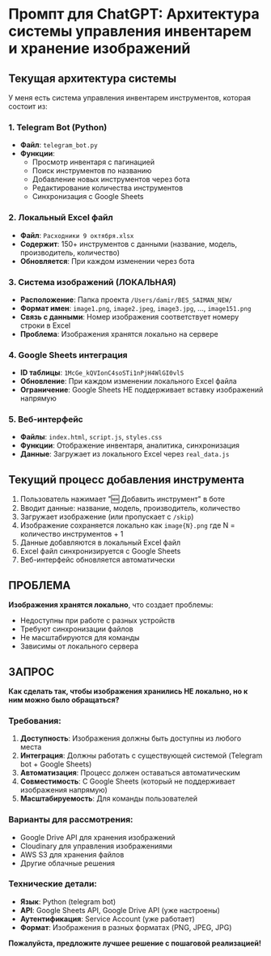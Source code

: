 # Промпт для ChatGPT: Архитектура системы управления инвентарем и хранение изображений

## Текущая архитектура системы

У меня есть система управления инвентарем инструментов, которая состоит из:

### 1. Telegram Bot (Python)
- **Файл**: `telegram_bot.py`
- **Функции**: 
  - Просмотр инвентаря с пагинацией
  - Поиск инструментов по названию
  - Добавление новых инструментов через бота
  - Редактирование количества инструментов
  - Синхронизация с Google Sheets

### 2. Локальный Excel файл
- **Файл**: `Расходники 9 октября.xlsx`
- **Содержит**: 150+ инструментов с данными (название, модель, производитель, количество)
- **Обновляется**: При каждом изменении через бота

### 3. Система изображений (ЛОКАЛЬНАЯ)
- **Расположение**: Папка проекта `/Users/damir/BES_SAIMAN_NEW/`
- **Формат имен**: `image1.png`, `image2.jpeg`, `image3.jpg`, ..., `image151.png`
- **Связь с данными**: Номер изображения соответствует номеру строки в Excel
- **Проблема**: Изображения хранятся локально на сервере

### 4. Google Sheets интеграция
- **ID таблицы**: `1McGe_kQVIonC4soSTi1nPjH4WlGI0vlS`
- **Обновление**: При каждом изменении локального Excel файла
- **Ограничение**: Google Sheets НЕ поддерживает вставку изображений напрямую

### 5. Веб-интерфейс
- **Файлы**: `index.html`, `script.js`, `styles.css`
- **Функции**: Отображение инвентаря, аналитика, синхронизация
- **Данные**: Загружает из локального Excel через `real_data.js`

## Текущий процесс добавления инструмента

1. Пользователь нажимает "🆕 Добавить инструмент" в боте
2. Вводит данные: название, модель, производитель, количество
3. Загружает изображение (или пропускает с `/skip`)
4. Изображение сохраняется локально как `image{N}.png` где N = количество инструментов + 1
5. Данные добавляются в локальный Excel файл
6. Excel файл синхронизируется с Google Sheets
7. Веб-интерфейс обновляется автоматически

## ПРОБЛЕМА

**Изображения хранятся локально**, что создает проблемы:
- Недоступны при работе с разных устройств
- Требуют синхронизации файлов
- Не масштабируются для команды
- Зависимы от локального сервера

## ЗАПРОС

**Как сделать так, чтобы изображения хранились НЕ локально, но к ним можно было обращаться?**

### Требования:
1. **Доступность**: Изображения должны быть доступны из любого места
2. **Интеграция**: Должны работать с существующей системой (Telegram bot + Google Sheets)
3. **Автоматизация**: Процесс должен оставаться автоматическим
4. **Совместимость**: С Google Sheets (который не поддерживает изображения напрямую)
5. **Масштабируемость**: Для команды пользователей

### Варианты для рассмотрения:
- Google Drive API для хранения изображений
- Cloudinary для управления изображениями
- AWS S3 для хранения файлов
- Другие облачные решения

### Технические детали:
- **Язык**: Python (telegram bot)
- **API**: Google Sheets API, Google Drive API (уже настроены)
- **Аутентификация**: Service Account (уже работает)
- **Формат**: Изображения в разных форматах (PNG, JPEG, JPG)

**Пожалуйста, предложите лучшее решение с пошаговой реализацией!**
